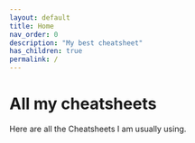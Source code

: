 ```yaml
---
layout: default
title: Home
nav_order: 0
description: "My best cheatsheet"
has_children: true
permalink: /
---
```


# All my cheatsheets

Here are all the Cheatsheets I am usually using.
